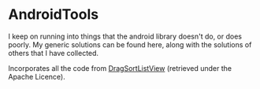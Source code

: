 AndroidTools
============

I keep on running into things that the android library doesn't do, or does poorly.
My generic solutions can be found here, along with the solutions of others that I
have collected.

Incorporates all the code from [DragSortListView](https://github.com/bauerca/drag-sort-listview) (retrieved under the Apache Licence).